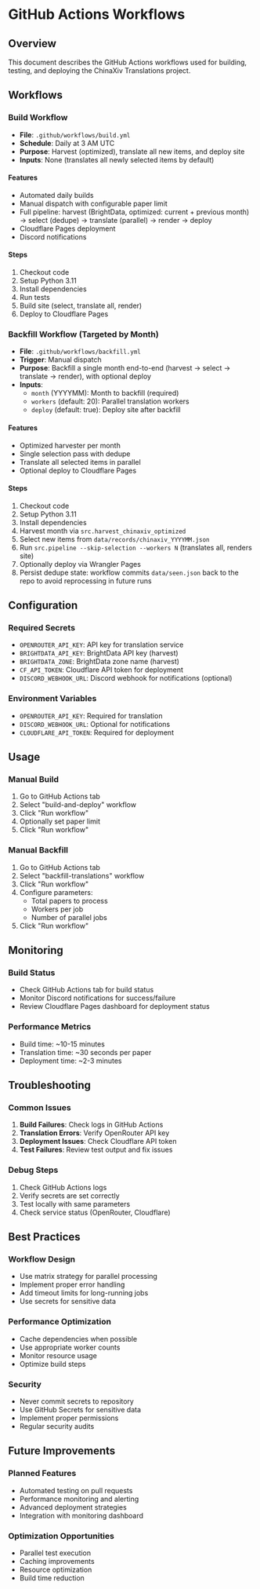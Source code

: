 # GitHub Actions Workflows

## Overview
This document describes the GitHub Actions workflows used for building, testing, and deploying the ChinaXiv Translations project.

## Workflows

### Build Workflow
- **File**: `.github/workflows/build.yml`
- **Schedule**: Daily at 3 AM UTC
- **Purpose**: Harvest (optimized), translate all new items, and deploy site
- **Inputs**: None (translates all newly selected items by default)

#### Features
- Automated daily builds
- Manual dispatch with configurable paper limit
- Full pipeline: harvest (BrightData, optimized: current + previous month) → select (dedupe) → translate (parallel) → render → deploy
- Cloudflare Pages deployment
- Discord notifications

#### Steps
1. Checkout code
2. Setup Python 3.11
3. Install dependencies
4. Run tests
5. Build site (select, translate all, render)
6. Deploy to Cloudflare Pages

### Backfill Workflow (Targeted by Month)
- **File**: `.github/workflows/backfill.yml`
- **Trigger**: Manual dispatch
- **Purpose**: Backfill a single month end-to-end (harvest → select → translate → render), with optional deploy
- **Inputs**:
  - `month` (YYYYMM): Month to backfill (required)
  - `workers` (default: 20): Parallel translation workers
  - `deploy` (default: true): Deploy site after backfill

#### Features
- Optimized harvester per month
- Single selection pass with dedupe
- Translate all selected items in parallel
- Optional deploy to Cloudflare Pages

#### Steps
1. Checkout code
2. Setup Python 3.11
3. Install dependencies
4. Harvest month via `src.harvest_chinaxiv_optimized`
5. Select new items from `data/records/chinaxiv_YYYYMM.json`
6. Run `src.pipeline --skip-selection --workers N` (translates all, renders site)
7. Optionally deploy via Wrangler Pages
8. Persist dedupe state: workflow commits `data/seen.json` back to the repo to avoid reprocessing in future runs

## Configuration

### Required Secrets
- `OPENROUTER_API_KEY`: API key for translation service
- `BRIGHTDATA_API_KEY`: BrightData API key (harvest)
- `BRIGHTDATA_ZONE`: BrightData zone name (harvest)
- `CF_API_TOKEN`: Cloudflare API token for deployment
- `DISCORD_WEBHOOK_URL`: Discord webhook for notifications (optional)

### Environment Variables
- `OPENROUTER_API_KEY`: Required for translation
- `DISCORD_WEBHOOK_URL`: Optional for notifications
- `CLOUDFLARE_API_TOKEN`: Required for deployment

## Usage

### Manual Build
1. Go to GitHub Actions tab
2. Select "build-and-deploy" workflow
3. Click "Run workflow"
4. Optionally set paper limit
5. Click "Run workflow"

### Manual Backfill
1. Go to GitHub Actions tab
2. Select "backfill-translations" workflow
3. Click "Run workflow"
4. Configure parameters:
   - Total papers to process
   - Workers per job
   - Number of parallel jobs
5. Click "Run workflow"

## Monitoring

### Build Status
- Check GitHub Actions tab for build status
- Monitor Discord notifications for success/failure
- Review Cloudflare Pages dashboard for deployment status

### Performance Metrics
- Build time: ~10-15 minutes
- Translation time: ~30 seconds per paper
- Deployment time: ~2-3 minutes

## Troubleshooting

### Common Issues
1. **Build Failures**: Check logs in GitHub Actions
2. **Translation Errors**: Verify OpenRouter API key
3. **Deployment Issues**: Check Cloudflare API token
4. **Test Failures**: Review test output and fix issues

### Debug Steps
1. Check GitHub Actions logs
2. Verify secrets are set correctly
3. Test locally with same parameters
4. Check service status (OpenRouter, Cloudflare)

## Best Practices

### Workflow Design
- Use matrix strategy for parallel processing
- Implement proper error handling
- Add timeout limits for long-running jobs
- Use secrets for sensitive data

### Performance Optimization
- Cache dependencies when possible
- Use appropriate worker counts
- Monitor resource usage
- Optimize build steps

### Security
- Never commit secrets to repository
- Use GitHub Secrets for sensitive data
- Implement proper permissions
- Regular security audits

## Future Improvements

### Planned Features
- Automated testing on pull requests
- Performance monitoring and alerting
- Advanced deployment strategies
- Integration with monitoring dashboard

### Optimization Opportunities
- Parallel test execution
- Caching improvements
- Resource optimization
- Build time reduction
